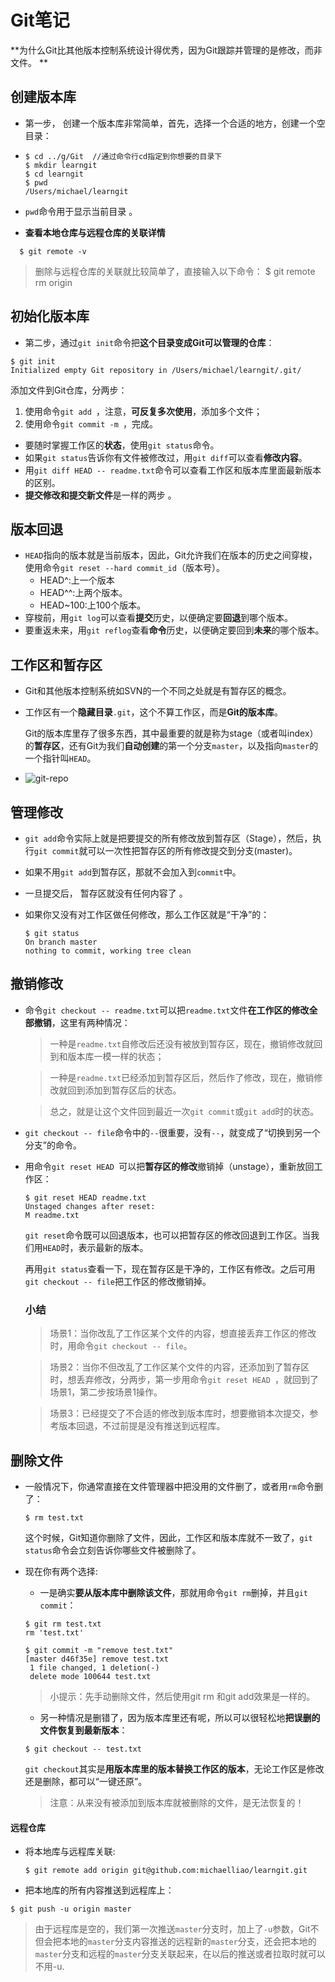 # Git笔记

**为什么Git比其他版本控制系统设计得优秀，因为Git跟踪并管理的是修改，而非文件。 **



## 创建版本库

- 第一步， 创建一个版本库非常简单，首先，选择一个合适的地方，创建一个空目录： 

- ```
  $ cd ../g/Git  //通过命令行cd指定到你想要的目录下
  $ mkdir learngit
  $ cd learngit
  $ pwd
  /Users/michael/learngit
  ```
  
- `pwd`命令用于显示当前目录 。

- **查看本地仓库与远程仓库的关联详情**

```
  $ git remote -v
```

  > 删除与远程仓库的关联就比较简单了，直接输入以下命令：
  > $ git remote rm origin

## 初始化版本库

-  第二步，通过`git init`命令把**这个目录变成Git可以管理的仓库**： 

  ```
  $ git init
  Initialized empty Git repository in /Users/michael/learngit/.git/
  ```

  添加文件到Git仓库，分两步：

  1. 使用命令`git add `，注意，**可反复多次使用**，添加多个文件；
  2. 使用命令`git commit -m `，完成。

- 要随时掌握工作区的**状态**，使用`git status`命令。
- 如果`git status`告诉你有文件被修改过，用`git diff`可以查看**修改内容**。
-  用`git diff HEAD -- readme.txt`命令可以查看工作区和版本库里面最新版本的区别。
-  **提交修改和提交新文件**是一样的两步 。

## 版本回退

- `HEAD`指向的版本就是当前版本，因此，Git允许我们在版本的历史之间穿梭，使用命令`git reset --hard commit_id`（版本号）。
  - HEAD^:上一个版本  
  - HEAD^^:上两个版本。
  - HEAD~100:上100个版本。
- 穿梭前，用`git log`可以查看**提交**历史，以便确定要**回退**到哪个版本。
- 要重返未来，用`git reflog`查看**命令**历史，以便确定要回到**未来**的哪个版本。

## 工作区和暂存区

-  Git和其他版本控制系统如SVN的一个不同之处就是有暂存区的概念。

- 工作区有一个**隐藏目录**`.git`，这个不算工作区，而是**Git的版本库**。

  Git的版本库里存了很多东西，其中最重要的就是称为stage（或者叫index）的**暂存区**，还有Git为我们**自动创建**的第一个分支`master`，以及指向`master`的一个指针叫`HEAD`。

-   ![git-repo](https://www.liaoxuefeng.com/files/attachments/919020037470528/0) 

## 管理修改

-  `git add`命令实际上就是把要提交的所有修改放到暂存区（Stage），然后，执行`git commit`就可以一次性把暂存区的所有修改提交到分支(master)。 

-  如果不用`git add`到暂存区，那就不会加入到`commit`中。 

- 一旦提交后， 暂存区就没有任何内容了 。

- 如果你又没有对工作区做任何修改，那么工作区就是“干净”的：

  ```
  $ git status
  On branch master
  nothing to commit, working tree clean
  ```

## 撤销修改

- 命令`git checkout -- readme.txt`可以把`readme.txt`文件**在工作区的修改全部撤销**，这里有两种情况：

  > 一种是`readme.txt`自修改后还没有被放到暂存区，现在，撤销修改就回到和版本库一模一样的状态；

  > 一种是`readme.txt`已经添加到暂存区后，然后作了修改，现在，撤销修改就回到添加到暂存区后的状态。

  > 总之，就是让这个文件回到最近一次`git commit`或`git add`时的状态。

- `git checkout -- file`命令中的`--`很重要，没有`--`，就变成了“切换到另一个分支”的命令。

- 用命令`git reset HEAD `可以把**暂存区的修改**撤销掉（unstage），重新放回工作区：

  ```
  $ git reset HEAD readme.txt
  Unstaged changes after reset:
  M	readme.txt
  ```

  `git reset`命令既可以回退版本，也可以把暂存区的修改回退到工作区。当我们用`HEAD`时，表示最新的版本。

  再用`git status`查看一下，现在暂存区是干净的，工作区有修改。之后可用`git checkout -- file`把工作区的修改撤销掉。

  ### 小结

  >场景1：当你改乱了工作区某个文件的内容，想直接丢弃工作区的修改时，用命令`git checkout -- file`。

  > 场景2：当你不但改乱了工作区某个文件的内容，还添加到了暂存区时，想丢弃修改，分两步，第一步用命令`git reset HEAD `，就回到了场景1，第二步按场景1操作。

  > 场景3：已经提交了不合适的修改到版本库时，想要撤销本次提交，参考版本回退，不过前提是没有推送到远程库。

## 删除文件

- 一般情况下，你通常直接在文件管理器中把没用的文件删了，或者用`rm`命令删了：

  ```
  $ rm test.txt
  ```

  这个时候，Git知道你删除了文件，因此，工作区和版本库就不一致了，`git status`命令会立刻告诉你哪些文件被删除了。

- 现在你有两个选择:

  - 一是确实**要从版本库中删除该文件**，那就用命令`git rm`删掉，并且`git commit`：

  ```
  $ git rm test.txt
  rm 'test.txt'

  $ git commit -m "remove test.txt"
  [master d46f35e] remove test.txt
   1 file changed, 1 deletion(-)
   delete mode 100644 test.txt
  ```

  > 小提示：先手动删除文件，然后使用git rm <file>和git add<file>效果是一样的。

  - 另一种情况是删错了，因为版本库里还有呢，所以可以很轻松地**把误删的文件恢复到最新版本**：

  ```
  $ git checkout -- test.txt
  ```

  `git checkout`其实是**用版本库里的版本替换工作区的版本**，无论工作区是修改还是删除，都可以“一键还原”。

  > 注意：从来没有被添加到版本库就被删除的文件，是无法恢复的！

#### 远程仓库

- 将本地库与远程库关联:

  ```
  $ git remote add origin git@github.com:michaelliao/learngit.git
  ```

-  把本地库的所有内容推送到远程库上： 

  ```
  $ git push -u origin master
  ```

> 由于远程库是空的，我们第一次推送`master`分支时，加上了`-u`参数，Git不但会把本地的`master`分支内容推送的远程新的`master`分支，还会把本地的`master`分支和远程的`master`分支关联起来，在以后的推送或者拉取时就可以不用-u.


  ```

  ```